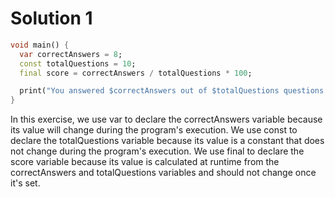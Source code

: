 # Solution 1

```dart
void main() {
  var correctAnswers = 8;
  const totalQuestions = 10;
  final score = correctAnswers / totalQuestions * 100;

  print("You answered $correctAnswers out of $totalQuestions questions correctly, for a score of $score%.");
}
```

In this exercise, we use var to declare the correctAnswers variable because its value will change during the program's execution. We use const to declare the totalQuestions variable because its value is a constant that does not change during the program's execution. We use final to declare the score variable because its value is calculated at runtime from the correctAnswers and totalQuestions variables and should not change once it's set.
